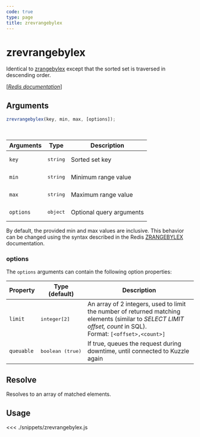 ```yaml
---
code: true
type: page
title: zrevrangebylex
---
```


# zrevrangebylex

Identical to [zrangebylex](/core/1/api/controllers/memory-storage/zrangebylex/) except that the sorted set is traversed in descending order.

[[_Redis documentation_]](https://redis.io/commands/zrevrangebylex)

## Arguments

```js
zrevrangebylex(key, min, max, [options]);
```

<br/>

| Arguments | Type              | Description              |
| --------- | ----------------- | ------------------------ |
| `key`     | <pre>string</pre> | Sorted set key           |
| `min`     | <pre>string</pre> | Minimum range value      |
| `max`     | <pre>string</pre> | Maximum range value      |
| `options` | <pre>object</pre> | Optional query arguments |

By default, the provided min and max values are inclusive. This behavior can be changed using the syntax described in the Redis [ZRANGEBYLEX](https://redis.io/commands/zrangebylex#how-to-specify-intervals) documentation.

### options

The `options` arguments can contain the following option properties:

| Property   | Type (default)            | Description                                                                                                                                                       |
| ---------- | ------------------------- | ----------------------------------------------------------------------------------------------------------------------------------------------------------------- |
| `limit`    | <pre>integer[2]</pre>     | An array of 2 integers, used to limit the number of returned matching elements (similar to _SELECT LIMIT offset, count_ in SQL).<br/>Format: `[<offset>,<count>]` |
| `queuable` | <pre>boolean (true)</pre> | If true, queues the request during downtime, until connected to Kuzzle again                                                                                      |

## Resolve

Resolves to an array of matched elements.

## Usage

<<< ./snippets/zrevrangebylex.js
